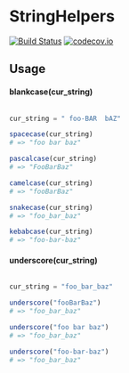 # StringHelpers

[![Build Status](https://travis-ci.org/djsegal/StringHelpers.jl.svg?branch=master)](https://travis-ci.org/djsegal/StringHelpers.jl) [![codecov.io](http://codecov.io/github/djsegal/StringHelpers.jl/coverage.svg?branch=master)](http://codecov.io/github/djsegal/StringHelpers.jl?branch=master)

## Usage

#### blankcase(cur_string)

```julia

cur_string = " foo-BAR  bAZ"

spacecase(cur_string)
# => "foo bar baz"

pascalcase(cur_string)
# => "FooBarBaz"

camelcase(cur_string)
# => "fooBarBaz"

snakecase(cur_string)
# => "foo_bar_baz"

kebabcase(cur_string)
# => "foo-bar-baz"

```

#### underscore(cur_string)

```julia

cur_string = "foo_bar_baz"

underscore("fooBarBaz")
# => "foo_bar_baz"

underscore("foo bar baz")
# => "foo_bar_baz"

underscore("foo-bar-baz")
# => "foo_bar_baz"

```
